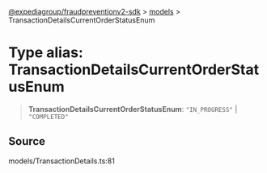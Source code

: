 [@expediagroup/fraudpreventionv2-sdk](../../index.md) > [models](../index.md) > TransactionDetailsCurrentOrderStatusEnum

# Type alias: TransactionDetailsCurrentOrderStatusEnum

> **TransactionDetailsCurrentOrderStatusEnum**: `"IN_PROGRESS"` \| `"COMPLETED"`

## Source

models/TransactionDetails.ts:81

